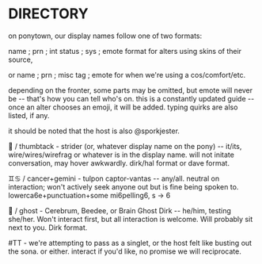 # DIRECTORY
on ponytown, our display names follow one of two formats:
<p> 
name ; prn ; int status ; sys ; emote format for alters using skins of their source, </p>
<p>or name ; prn ; misc tag ; emote for when we're using a cos/comfort/etc.</p>
depending on the fronter, some parts may be omitted, but emote will never be -- that's how you can tell who's on. 
this is a constantly updated guide -- once an alter chooses an emoji, it will be added. typing quirks are also listed, if any.
<p> it should be noted that the host is also @sporkjester.</p>

<p>📌 / thumbtack - strider (or, whatever display name on the pony) -- it/its, wire/wires/wirefrag or whatever is in the display name. will not initate conversation, may hover awkwardly. dirk/hal format or dave format.</p>

♊♋ / cancer+gemini - tulpon captor-vantas -- any/all. neutral on interaction; won't actively seek anyone out but is fine being spoken to. lowerca6e+punctuation+some mi6pelling6, s -> 6

<p>👻 / ghost - Cerebrum, Beedee, or Brain Ghost Dirk -- he/him, testing she/her. Won't interact first, but all interaction is welcome. Will probably sit next to you. Dirk format. </p>

#TT - we're attempting to pass as a singlet, or the host felt like busting out the sona. or either. interact if you'd like, no promise we will reciprocate.
